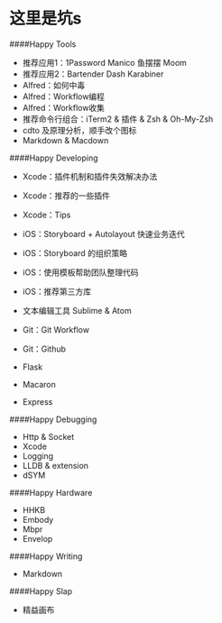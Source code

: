 # 这里是坑s

####Happy Tools
* 推荐应用1：1Password Manico 鱼摆摆 Moom 
* 推荐应用2：Bartender Dash Karabiner
* Alfred：如何中毒
* Alfred：Workflow编程
* Alfred：Workflow收集
* 推荐命令行组合：iTerm2 & 插件 & Zsh & Oh-My-Zsh
* cdto 及原理分析，顺手改个图标
* Markdown & Macdown

####Happy Developing
* Xcode：插件机制和插件失效解决办法
* Xcode：推荐的一些插件
* Xcode：Tips


* iOS：Storyboard + Autolayout 快速业务迭代
* iOS：Storyboard 的组织策略
* iOS：使用模板帮助团队整理代码
* iOS：推荐第三方库


* 文本编辑工具 Sublime & Atom


* Git：Git Workflow
* Git：Github


* Flask
* Macaron
* Express

####Happy Debugging
* Http & Socket
* Xcode
* Logging
* LLDB & extension
* dSYM

####Happy Hardware
* HHKB  
* Embody
* Mbpr
* Envelop

####Happy Writing
* Markdown

####Happy Slap
* 精益画布